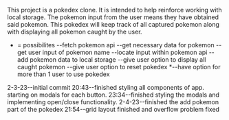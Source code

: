 <!--    ===============  -->
<!--        PURPOSE      -->
<!--    ===============  -->
This project is a pokedex clone. It is intended to help reinforce working with local storage. The pokemon input from the user means they have obtained said pokemon. This pokedex will keep track of all captured pokemon along with displaying all pokemon caught by the user.

<!--    ===============  -->
<!--        PSEUDOCODE   -->
<!--    ===============  -->
* = possibilites
--fetch pokemon api
--get necessary data for pokemon
--get user input of pokemon name
--locate input within pokemon api
--add pokemon data to local storage
--give user option to display all caught pokemon
--give user option to reset pokedex
*--have option for more than 1 user to use pokedex 

<!--    ===============  -->
<!--        UPDATES      -->
<!--    ===============  -->
2-3-23--initial commit
    20:43--finished styling all components of app. starting on modals for each button.
    23:34--finished styling the modals and implementing open/close functionality.
2-4-23--finished the add pokemon part of the pokedex
    21:54--grid layout finished and overflow problem fixed